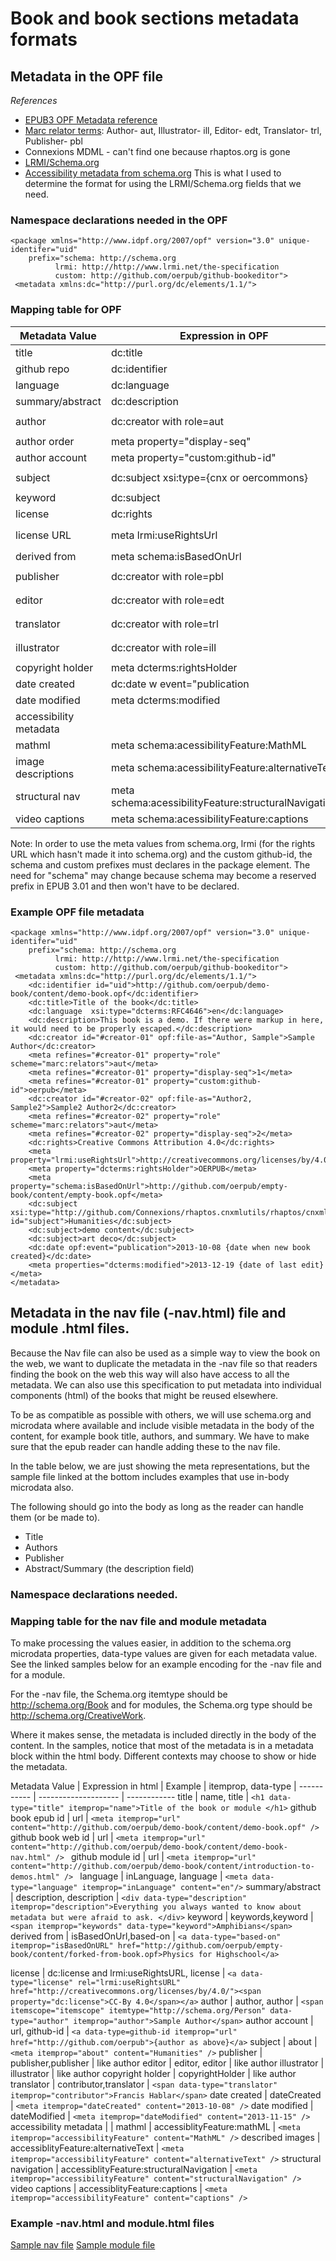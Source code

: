 # Book and book sections metadata formats

## Metadata in the OPF file

*References*
* [EPUB3 OPF Metadata reference](http://www.idpf.org/epub/30/spec/epub30-publications.html#sec-metadata-elem)
* [Marc relator terms](http://www.loc.gov/marc/relators/relaterm.html): Author- aut, Illustrator- ill, Editor- edt, Translator- trl, Publisher- pbl
* Connexions MDML - can't find one because rhaptos.org is gone
* [LRMI/Schema.org](http://www.lrmi.net/the-specification)
* [Accessibility metadata from schema.org](http://www.idpf.org/accessibility/guidelines/content/meta/schema.org.php) This is what I used to determine the format for using the LRMI/Schema.org fields that we need.

### Namespace declarations needed in the OPF

```
<package xmlns="http://www.idpf.org/2007/opf" version="3.0" unique-identifer="uid"  
    prefix="schema: http://schema.org
          lrmi: http://http://www.lrmi.net/the-specification
          custom: http://github.com/oerpub/github-bookeditor">
 <metadata xmlns:dc="http://purl.org/dc/elements/1.1/">
```

### Mapping table for OPF

Metadata Value | Expression in OPF | Example
----------- | -------------------- | ------------
title       | dc:title             | ```<dc:title>Title of the book</dc:title>```
github repo | dc:identifier        | ```<dc:identifier id="uid">http://github.com/oerpub/demo-book/content/demo-book.opf</dc:identifier> ```
language	| dc:language | ```<dc:language  xsi:type="dcterms:RFC4646">en</dc:language>```
summary/abstract | dc:description | ```<dc:description> *summary/abstract with markup escaped* </dc:description>```
author      | dc:creator with role=aut | ```<dc:creator id="#creator01" opf:file-as="Author, Sample">Sample Author</dc:creator>```<br />```<meta refines="#creator01" property="role" scheme="marc:relators">aut" />```
author order | meta property="display-seq" |```<meta refines="#creator01" property="display-seq">1</meta>```
author account | meta property="custom:github-id" | ```<meta refines="#creator01" property="custom:github-id">oerpub</meta>```
subject		| dc:subject xsi:type={cnx or oercommons} | ```<dc:subject xsi:type="http://github.com/Connexions/rhaptos.cnxmlutils/rhaptos/cnxmlutils/schema">Humanities</dc:subject>```
keyword		| dc:subject | ```<dc:subject>Amphibians</dc:subject>```
license		| dc:rights | ```<dc:rights>Creative Commons Attribution 4.0</dc:rights>```
license URL | meta lrmi:useRightsUrl | ```<meta property="lrmi:useRightsUrl">http://creativecommons.org/licenses/by/4.0/</meta>``` <br \> or ```<link rel="lrmi:useRightsUrl href="http://creativecommons.org/licenses/by/4.0/" />```
derived from | meta schema:isBasedOnUrl | ```<meta property="schema:isBasedOnUrl">http://github.com/oerpub/empty-book/content/empty-book.opf</meta>```
publisher | dc:creator with role=pbl | ```<dc:creator id="#creator01" opf:file-as="Publisher, Sample">Sample Publisher</dc:creator>```<br />```<meta refines="#creator01" property="role" scheme="marc:relators">pbl</meta>```
editor      | dc:creator with role=edt | ```<dc:creator id="#creator01" opf:file-as="Author, Sample">Sample Author</dc:creator>```<br />```<meta refines="#creator01" property="role" scheme="marc:relators">edt</meta>```
translator  | dc:creator with role=trl | ```<dc:creator id="#creator01" opf:file-as="Author, Sample">Sample Author</dc:creator>```<br />```<meta refines="#creator01" property="role" scheme="marc:relators">trl</meta>```
illustrator | dc:creator with role=ill | ```<dc:creator id="#creator01" opf:file-as="Author, Sample">Sample Author</dc:creator>```<br />```<meta refines="#creator01" property="role" scheme="marc:relators">ill</meta>```
copyright holder | meta dcterms:rightsHolder | ```<meta property="dcterms:rightsHolder">Mister Owner</meta>```
date created | dc:date w event="publication | ```<dc:date opf:event="publication">2013-10-08 {date when new book created}</dc:date>```
date modified | meta dcterms:modified | ```<meta properties="dcterms:modified">2013-12-19 {date of last edit}</meta>```
accessibility metadata | | 
mathml | meta schema:acessibilityFeature:MathML | ```<meta property="schema:accessibilityFeature">MathML</meta>```
image descriptions | meta schema:acessibilityFeature:alternativeText | ```<meta property="schema:accessibilityFeature">alternativeText</meta>```
structural nav | meta schema:acessibilityFeature:structuralNavigation | ```<meta property="schema:accessibilityFeature">structuralNavigation</meta>```
video captions | meta schema:acessibilityFeature:captions | ```<meta property="schema:accessibilityFeature">captions</meta>```

Note: In order to use the meta values from schema.org, lrmi \(for the rights URL which hasn't made it into schema.org\) and the custom github-id, the schema and custom prefixes must declares in the package element. The need for "schema" may change because schema may become a reserved prefix in EPUB 3.01 and then won't have to be declared.

### Example OPF file metadata

```
<package xmlns="http://www.idpf.org/2007/opf" version="3.0" unique-identifer="uid"	
	prefix="schema: http://schema.org
		  lrmi: http://http://www.lrmi.net/the-specification
          custom: http://github.com/oerpub/github-bookeditor">
 <metadata xmlns:dc="http://purl.org/dc/elements/1.1/">
    <dc:identifier id="uid">http://github.com/oerpub/demo-book/content/demo-book.opf</dc:identifier>
    <dc:title>Title of the book</dc:title>
    <dc:language  xsi:type="dcterms:RFC4646">en</dc:language>
    <dc:description>This book is a demo. If there were markup in here, it would need to be properly escaped.</dc:description>
    <dc:creator id="#creator-01" opf:file-as="Author, Sample">Sample Author</dc:creator>
    <meta refines="#creator-01" property="role" scheme="marc:relators">aut</meta>
	<meta refines="#creator-01" property="display-seq">1</meta>
	<meta refines="#creator-01" property="custom:github-id">oerpub</meta>
	<dc:creator id="#creator-02" opf:file-as="Author2, Sample2">Sample2 Author2</dc:creator>
    <meta refines="#creator-02" property="role" scheme="marc:relators">aut</meta>
	<meta refines="#creator-02" property="display-seq">2</meta>
    <dc:rights>Creative Commons Attribution 4.0</dc:rights>
    <meta property="lrmi:useRightsUrl">http://creativecommons.org/licenses/by/4.0/</meta>
    <meta property="dcterms:rightsHolder">OERPUB</meta>
    <meta property="schema:isBasedOnUrl">http://github.com/oerpub/empty-book/content/empty-book.opf</meta>
    <dc:subject xsi:type="http://github.com/Connexions/rhaptos.cnxmlutils/rhaptos/cnxmlutils/schema" id="subject">Humanities</dc:subject>
    <dc:subject>demo content</dc:subject>
    <dc:subject>art deco</dc:subject>
    <dc:date opf:event="publication">2013-10-08 {date when new book created}</dc:date>
    <meta properties="dcterms:modified">2013-12-19 {date of last edit}</meta>
</metadata>
```

## Metadata in the nav file \(-nav.html\) file and module .html files.

Because the Nav file can also be used as a simple way to view the book on the web, we want to duplicate the metadata in the -nav file so that readers finding the book on the web this way will also have access to all the metadata. We can also use this specification to put metadata into individual components \(html\) of the books that might be reused elsewhere.

To be as compatible as possible with others, we will use schema.org and microdata where available and include
visible metadata in the body of the content, for example book title, authors, and summary. We have to make sure that the epub reader can handle adding these to the nav file.

In the table below, we are just showing the meta representations, but the sample file linked at the bottom includes examples that use in-body microdata also.

The following should go into the body as long as the reader can handle them \(or be made to\).
* Title
* Authors
* Publisher
* Abstract/Summary \(the description field\) 

### Namespace declarations needed.

<html xmlns="http://www.w3.org/1999/xhtml" xmlns:epub="http://www.idpf.org/2007/ops" 
xmlns:rdf="http://www.w3.org/1999/02/22-rdf-syntax-ns#" xmlns:dc="http://purl.org/dc/elements/1.1/" 
xmlns:lrmi="http://lrmi.net/the-specification"
> 

### Mapping table for the nav file and module metadata

To make processing the values easier, in addition to the schema.org microdata properties, data-type values are given for each metadata value. See the linked samples below for an example encoding for the -nav file and for a module. 

For the -nav file, the Schema.org itemtype should be http://schema.org/Book and for modules, the Schema.org type should be http://schema.org/CreativeWork. 

Where it makes sense, the metadata is included directly in the body of the content. In the samples, notice that most of the metadata is in a metadata block within the html body. Different contexts may choose to show or hide the metadata. 

Metadata Value | Expression in html | Example
            |  itemprop, data-type  | 
----------- | -------------------- | ------------
title       | name, title            | ```<h1 data-type="title" itemprop="name">Title of the book or module </h1>```
github book epub id | url       | ```<meta itemprop="url" content="http://github.com/oerpub/demo-book/content/demo-book.opf" /> ```
github book web id | url       | ```<meta itemprop="url" content="http://github.com/oerpub/demo-book/content/demo-book-nav.html" /> ```
github module id | url       | ```<meta itemprop="url" content="http://github.com/oerpub/demo-book/content/introduction-to-demos.html" /> ```
language	| inLanguage, language | ```<meta data-type="language" itemprop="inLanguage" content="en"/>```
summary/abstract | description, description |  ```<div data-type="description" itemprop="description">Everything you always wanted to know about metadata but were afraid to ask. </div>```
keyword		| keywords,keyword | ```<span itemprop="keywords" data-type="keyword">Amphibians</span>```
derived from | isBasedOnUrl,based-on | ```<a data-type="based-on" itemprop="isBasedOnURL" href="http://github.com/oerpub/empty-book/content/forked-from-book.opf>Physics for Highschool</a>```

license		| dc:license and lrmi:useRightsURL, license | ```<a data-type="license" rel="lrmi:useRightsURL" href="http://creativecommons.org/licenses/by/4.0/"><span property="dc:license">CC-By 4.0</span></a>```
author      | author, author | ```<span itemscope="itemscope" itemtype="http://schema.org/Person" data-type="author" itemprop="author">Sample Author</span>```
author account | url, github-id | ```<a data-type=github-id itemprop="url" href="http://github.com/oerpub">{author as above}</a>```
subject     | about | ```<meta itemprop="about" content="Humanities" />```
publisher      | publisher,publisher | like author
editor      | editor, editor | like author
illustrator | illustrator | like author
copyright holder | copyrightHolder | like author
translator  | contributor,translator | ```<span data-type="translator" itemprop="contributor">Francis Hablar</span>```
date created | dateCreated | ```<meta itemprop="dateCreated" content="2013-10-08" />```
date modified | dateModified | ```<meta itemprop="dateModified" content="2013-11-15" />```
accessibility metadata | | 
mathml | accessiblityFeature:mathML | ```<meta itemprop="accessibilityFeature" content="MathML" />```
described images | accessiblityFeature:alternativeText | ```<meta itemprop="accessibilityFeature" content="alternativeText" />```
structural navigation | accessiblityFeature:structuralNavigation | ```<meta itemprop="accessibilityFeature" content="structuralNavigation" />```
video captions | accessiblityFeature:captions | ```<meta itemprop="accessibilityFeature" content="captions" />```

### Example -nav.html and module.html files

[Sample nav file](sample-book-nav.html)
[Sample module file](sample-module-metadata.html)